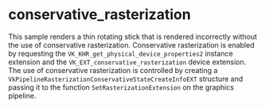 # conservative_rasterization

This sample renders a thin rotating stick that is rendered incorrectly without
the use of conservative rasterization. Conservative rasterization is enabled by
requesting the `VK_KHR_get_physical_device_properties2` instance extension and
the `VK_EXT_conservative_rasterization` device extension. The use of
conservative rasterization is controlled by creating a
`VkPipelineRasterizationConservativeStateCreateInfoEXT` structure and passing it
to the function `SetRasterizationExtension` on the graphics pipeline.
